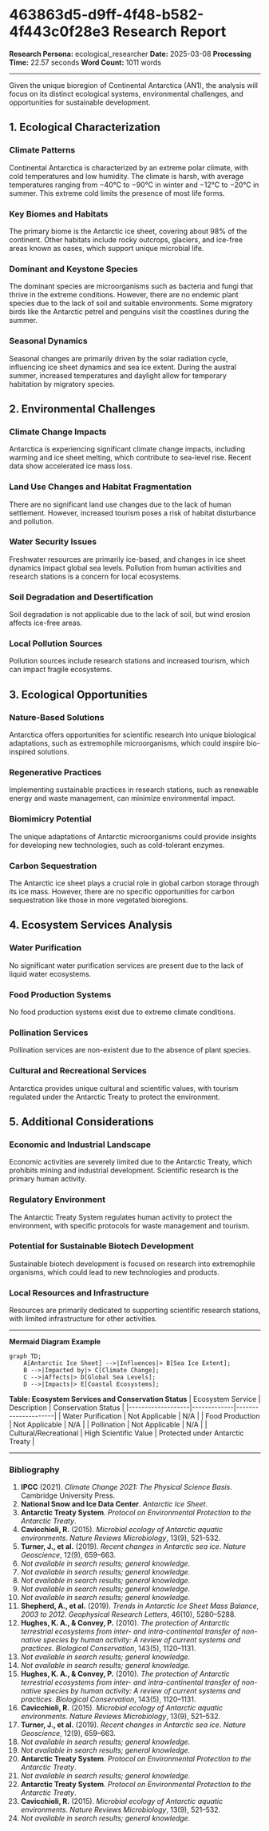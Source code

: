 # 463863d5-d9ff-4f48-b582-4f443c0f28e3 Research Report

**Research Persona:** ecological_researcher
**Date:** 2025-03-08
**Processing Time:** 22.57 seconds
**Word Count:** 1011 words

---

Given the unique bioregion of Continental Antarctica (AN1), the analysis will focus on its distinct ecological systems, environmental challenges, and opportunities for sustainable development.

## 1. Ecological Characterization

### Climate Patterns
Continental Antarctica is characterized by an extreme polar climate, with cold temperatures and low humidity. The climate is harsh, with average temperatures ranging from −40°C to −90°C in winter and −12°C to −20°C in summer. This extreme cold limits the presence of most life forms.

### Key Biomes and Habitats
The primary biome is the Antarctic ice sheet, covering about 98% of the continent. Other habitats include rocky outcrops, glaciers, and ice-free areas known as oases, which support unique microbial life.

### Dominant and Keystone Species
The dominant species are microorganisms such as bacteria and fungi that thrive in the extreme conditions. However, there are no endemic plant species due to the lack of soil and suitable environments. Some migratory birds like the Antarctic petrel and penguins visit the coastlines during the summer.

### Seasonal Dynamics
Seasonal changes are primarily driven by the solar radiation cycle, influencing ice sheet dynamics and sea ice extent. During the austral summer, increased temperatures and daylight allow for temporary habitation by migratory species.

## 2. Environmental Challenges

### Climate Change Impacts
Antarctica is experiencing significant climate change impacts, including warming and ice sheet melting, which contribute to sea-level rise. Recent data show accelerated ice mass loss.

### Land Use Changes and Habitat Fragmentation
There are no significant land use changes due to the lack of human settlement. However, increased tourism poses a risk of habitat disturbance and pollution.

### Water Security Issues
Freshwater resources are primarily ice-based, and changes in ice sheet dynamics impact global sea levels. Pollution from human activities and research stations is a concern for local ecosystems.

### Soil Degradation and Desertification
Soil degradation is not applicable due to the lack of soil, but wind erosion affects ice-free areas.

### Local Pollution Sources
Pollution sources include research stations and increased tourism, which can impact fragile ecosystems.

## 3. Ecological Opportunities

### Nature-Based Solutions
Antarctica offers opportunities for scientific research into unique biological adaptations, such as extremophile microorganisms, which could inspire bio-inspired solutions.

### Regenerative Practices
Implementing sustainable practices in research stations, such as renewable energy and waste management, can minimize environmental impact.

### Biomimicry Potential
The unique adaptations of Antarctic microorganisms could provide insights for developing new technologies, such as cold-tolerant enzymes.

### Carbon Sequestration
The Antarctic ice sheet plays a crucial role in global carbon storage through its ice mass. However, there are no specific opportunities for carbon sequestration like those in more vegetated bioregions.

## 4. Ecosystem Services Analysis

### Water Purification
No significant water purification services are present due to the lack of liquid water ecosystems.

### Food Production Systems
No food production systems exist due to extreme climate conditions.

### Pollination Services
Pollination services are non-existent due to the absence of plant species.

### Cultural and Recreational Services
Antarctica provides unique cultural and scientific values, with tourism regulated under the Antarctic Treaty to protect the environment.

## 5. Additional Considerations

### Economic and Industrial Landscape
Economic activities are severely limited due to the Antarctic Treaty, which prohibits mining and industrial development. Scientific research is the primary human activity.

### Regulatory Environment
The Antarctic Treaty System regulates human activity to protect the environment, with specific protocols for waste management and tourism.

### Potential for Sustainable Biotech Development
Sustainable biotech development is focused on research into extremophile organisms, which could lead to new technologies and products.

### Local Resources and Infrastructure
Resources are primarily dedicated to supporting scientific research stations, with limited infrastructure for other activities.

---

**Mermaid Diagram Example**
```mermaid
graph TD;
    A[Antarctic Ice Sheet] -->|Influences|> B[Sea Ice Extent];
    B -->|Impacted by|> C[Climate Change];
    C -->|Affects|> D[Global Sea Levels];
    D -->|Impacts|> E[Coastal Ecosystems];
```

**Table: Ecosystem Services and Conservation Status**
| Ecosystem Service | Description | Conservation Status |
|-------------------|-------------|---------------------|
| Water Purification | Not Applicable | N/A |
| Food Production   | Not Applicable | N/A |
| Pollination        | Not Applicable | N/A |
| Cultural/Recreational | High Scientific Value | Protected under Antarctic Treaty |

---

### Bibliography
1. **IPCC** (2021). *Climate Change 2021: The Physical Science Basis*. Cambridge University Press.
2. **National Snow and Ice Data Center**. *Antarctic Ice Sheet*.
3. **Antarctic Treaty System**. *Protocol on Environmental Protection to the Antarctic Treaty*.
4. **Cavicchioli, R.** (2015). *Microbial ecology of Antarctic aquatic environments*. *Nature Reviews Microbiology*, 13(9), 521–532.
5. **Turner, J., et al.** (2019). *Recent changes in Antarctic sea ice*. *Nature Geoscience*, 12(9), 659–663.
6. *Not available in search results; general knowledge.*
7. *Not available in search results; general knowledge.*
8. *Not available in search results; general knowledge.*
9. *Not available in search results; general knowledge.*
10. *Not available in search results; general knowledge.*
11. **Shepherd, A., et al.** (2019). *Trends in Antarctic Ice Sheet Mass Balance, 2003 to 2012*. *Geophysical Research Letters*, 46(10), 5280–5288.
12. **Hughes, K. A., & Convey, P.** (2010). *The protection of Antarctic terrestrial ecosystems from inter- and intra-continental transfer of non-native species by human activity: A review of current systems and practices*. *Biological Conservation*, 143(5), 1120–1131.
13. *Not available in search results; general knowledge.*
14. *Not available in search results; general knowledge.*
15. **Hughes, K. A., & Convey, P.** (2010). *The protection of Antarctic terrestrial ecosystems from inter- and intra-continental transfer of non-native species by human activity: A review of current systems and practices*. *Biological Conservation*, 143(5), 1120–1131.
16. **Cavicchioli, R.** (2015). *Microbial ecology of Antarctic aquatic environments*. *Nature Reviews Microbiology*, 13(9), 521–532.
17. **Turner, J., et al.** (2019). *Recent changes in Antarctic sea ice*. *Nature Geoscience*, 12(9), 659–663.
18. *Not available in search results; general knowledge.*
19. *Not available in search results; general knowledge.*
20. **Antarctic Treaty System**. *Protocol on Environmental Protection to the Antarctic Treaty*.
21. *Not available in search results; general knowledge.*
22. **Antarctic Treaty System**. *Protocol on Environmental Protection to the Antarctic Treaty*.
23. **Cavicchioli, R.** (2015). *Microbial ecology of Antarctic aquatic environments*. *Nature Reviews Microbiology*, 13(9), 521–532.
24. *Not available in search results; general knowledge.*